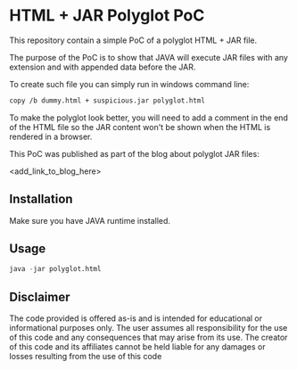 

# HTML + JAR Polyglot PoC

This repository contain a simple PoC of a polyglot HTML + JAR file.

The purpose of the PoC is to show that JAVA will execute JAR files with any extension and with appended data before the JAR.

To create such file you can simply run in windows command line:
```bash
copy /b dummy.html + suspicious.jar polyglot.html
```

To make the polyglot look better, you will need to add a comment in the end of the HTML file so the JAR content won't be shown when the HTML is rendered in a browser.

This PoC was published as part of the blog about polyglot JAR files:

<add_link_to_blog_here>

## Installation

Make sure you have JAVA runtime installed.

## Usage

```python
java -jar polyglot.html
```


## Disclaimer
The code provided is offered as-is and is intended for educational or informational purposes only. The user assumes all responsibility for the use of this code and any consequences that may arise from its use. The creator of this code and its affiliates cannot be held liable for any damages or losses resulting from the use of this code
